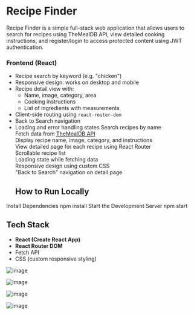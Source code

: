 # Recipe Finder

Recipe Finder is a simple full-stack web application that allows users to search for recipes using TheMealDB API, view detailed cooking instructions, and register/login to access protected content using JWT authentication.


###  Frontend (React)
- Recipe search by keyword (e.g. "chicken")
- Responsive design: works on desktop and mobile
- Recipe detail view with:
  - Name, image, category, area
  - Cooking instructions
  - List of ingredients with measurements
- Client-side routing using `react-router-dom`
- Back to Search navigation
- Loading and error handling states
Search recipes by name  
Fetch data from [TheMealDB API](https://www.themealdb.com/api.php)  
Display recipe name, image, category, and instructions  
View detailed page for each recipe using React Router  
 Scrollable recipe list  
 Loading state while fetching data  
Responsive design using custom CSS  
  "Back to Search" navigation on detail page
  ## How to Run Locally
Install Dependencies
npm install
Start the Development Server
npm start
##  Tech Stack

- **React (Create React App)**
- **React Router DOM**
- Fetch API
- CSS (custom responsive styling)

![image](https://github.com/user-attachments/assets/bb49e5bd-3826-432b-9ed2-4cb839ca69b7)

![image](https://github.com/user-attachments/assets/693fc71f-eb18-4a80-a288-00cce90bb615)


![image](https://github.com/user-attachments/assets/59bc7cc4-9ee5-4e4e-a1e8-5fdac2680876)

![image](https://github.com/user-attachments/assets/0e691bdd-2842-41cb-86ea-b2e587d57e1f)

